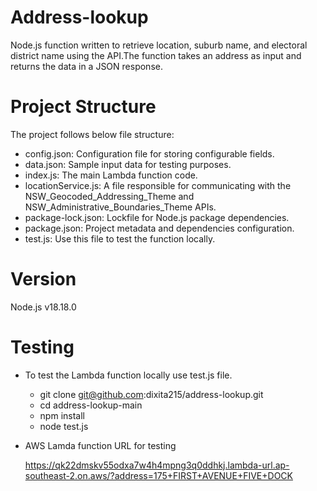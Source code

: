 # Address-lookup
Node.js function written to retrieve location, suburb name, and electoral district name using the API.The function takes an address as input and returns the data in a JSON response.

# Project Structure
The project follows below file structure:

* config.json: Configuration file for storing configurable fields.
* data.json: Sample input data for testing purposes.
* index.js: The main Lambda function code.
* locationService.js: A file responsible for communicating with the NSW_Geocoded_Addressing_Theme and NSW_Administrative_Boundaries_Theme APIs.
* package-lock.json: Lockfile for Node.js package dependencies.
* package.json: Project metadata and dependencies configuration.
* test.js: Use this file to test the function locally.

# Version
Node.js v18.18.0

# Testing
* To test the Lambda function locally use test.js file.

  - git clone git@github.com:dixita215/address-lookup.git
  - cd address-lookup-main
  - npm install
  - node test.js

* AWS Lamda function URL for testing
  
   https://qk22dmskv55odxa7w4h4mpng3q0ddhkj.lambda-url.ap-southeast-2.on.aws/?address=175+FIRST+AVENUE+FIVE+DOCK

